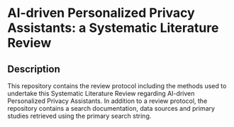 # AI-driven Personalized Privacy Assistants: a Systematic Literature Review
## Description

This repository contains the review protocol including the methods used to undertake this Systematic Literature Review regarding AI-driven Personalized Privacy Assistants.
In addition to a review protocol, the repository contains a search documentation, data sources and primary studies retrieved using the primary search string.
